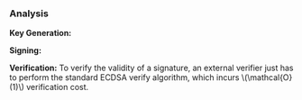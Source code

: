 ### Analysis

**Key Generation:**

**Signing:**

**Verification:** To verify the validity of a signature, an external verifier just has to perform the standard ECDSA verify algorithm, which incurs \\(\mathcal{O}(1)\\) verification cost.